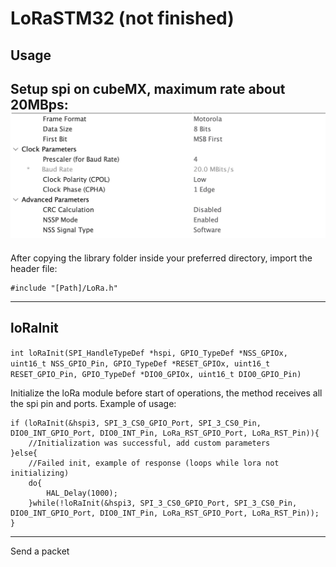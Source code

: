 # LoRaSTM32 (not finished)
## Usage
Setup spi on cubeMX, maximum rate about 20MBps:
![Alt text](Imgs/SPImax.png "Title")
---
After copying the library folder inside your preferred directory, import the header file:

```
#include "[Path]/LoRa.h"
```
---
## loRaInit
`int loRaInit(SPI_HandleTypeDef *hspi, GPIO_TypeDef *NSS_GPIOx, uint16_t NSS_GPIO_Pin, GPIO_TypeDef *RESET_GPIOx, uint16_t RESET_GPIO_Pin, GPIO_TypeDef *DIO0_GPIOx, uint16_t DIO0_GPIO_Pin)`
	     
Initialize the loRa module before start of operations, the method receives all the spi pin and ports.
Example of usage:
```
if (loRaInit(&hspi3, SPI_3_CS0_GPIO_Port, SPI_3_CS0_Pin, DIO0_INT_GPIO_Port, DIO0_INT_Pin, LoRa_RST_GPIO_Port, LoRa_RST_Pin)){
	//Initialization was successful, add custom parameters
}else{
	//Failed init, example of response (loops while lora not initializing)
	do{
		HAL_Delay(1000);
	}while(!loRaInit(&hspi3, SPI_3_CS0_GPIO_Port, SPI_3_CS0_Pin, DIO0_INT_GPIO_Port, DIO0_INT_Pin, LoRa_RST_GPIO_Port, LoRa_RST_Pin));
}
```

---
Send a packet
